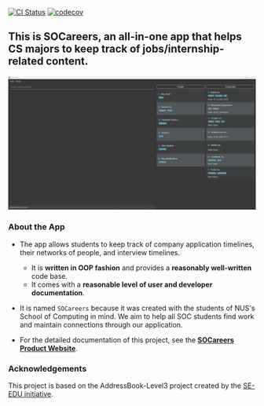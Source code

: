 [![CI Status](https://github.com/se-edu/addressbook-level3/workflows/Java%20CI/badge.svg)](https://github.com/AY2324S1-CS2103T-T10-4/tp/actions)
[![codecov](https://codecov.io/gh/AY2324S1-CS2103T-T10-4/tp/graph/badge.svg?token=MBUBK5591M)](https://codecov.io/gh/AY2324S1-CS2103T-T10-4/tp)

## This is **SOCareers**, an all-in-one app that helps CS majors to keep track of jobs/internship-related content.

![Ui](docs/images/Ui.png)


### About the App
* The app allows students to keep track of company application timelines, their networks of people, and interview timelines.
  * It is **written in OOP fashion** and provides a **reasonably well-written** code base.
  * It comes with a **reasonable level of user and developer documentation**.

* It is named `SOCareers` because it was created with the students of NUS's School of Computing in mind. We aim to help all SOC students find work and maintain connections through our application.
* For the detailed documentation of this project, see the **[SOCareers Product Website](https://ay2324s1-cs2103t-t10-4.github.io/tp/)**.


### Acknowledgements
This project is based on the AddressBook-Level3 project created by the [SE-EDU initiative](https://se-education.org).

